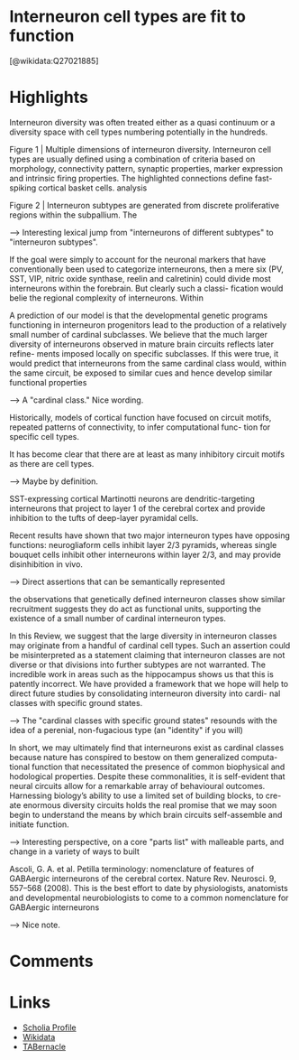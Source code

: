 
Interneuron cell types are fit to function
==========================================
  
  [@wikidata:Q27021885]  

# Highlights
Interneuron diversity was often treated either as a quasi continuum or a diversity space with cell types numbering potentially in the hundreds.

Figure 1 | Multiple dimensions of interneuron diversity. Interneuron cell types are usually defined using a combination of criteria based on morphology, connectivity pattern, synaptic properties, marker expression and intrinsic firing properties. The highlighted connections define fast-spiking cortical basket cells.
analysis

Figure 2 | Interneuron subtypes are generated from discrete proliferative regions within the subpallium. The

--> Interesting lexical jump from "interneurons of different subtypes" to "interneuron subtypes".

If the goal were simply to account for the neuronal markers that have conventionally been used to categorize interneurons, then a mere six (PV, SST, VIP, nitric oxide synthase, reelin and calretinin) could divide most interneurons within the forebrain. But clearly such a classi- fication would belie the regional complexity of interneurons. Within

A prediction of our model is that the developmental genetic programs functioning in interneuron progenitors lead to the production of a relatively small number of cardinal subclasses. We believe that the much larger diversity of interneurons observed in mature brain circuits reflects later refine- ments imposed locally on specific subclasses. If this were true, it would predict that interneurons from the same cardinal class would, within the same circuit, be exposed to similar cues and hence develop similar functional properties

--> A "cardinal class." Nice wording.

Historically, models of cortical function have focused on circuit
motifs, repeated patterns of connectivity, to infer computational func- tion for specific cell types.

It has become clear that there are at least as many inhibitory circuit motifs as there are cell types.

--> Maybe by definition.

SST-expressing cortical Martinotti neurons are dendritic-targeting interneurons that project to layer 1 of the cerebral cortex and provide inhibition to the tufts of deep-layer pyramidal cells.

Recent results have shown that two major
interneuron types have opposing functions: neurogliaform cells inhibit layer 2/3 pyramids, whereas single bouquet cells inhibit other interneurons within layer 2/3, and may provide disinhibition in vivo.

--> Direct assertions that can be semantically represented

the observations that genetically defined interneuron classes show similar recruitment suggests they do act as functional units, supporting the existence of a small number of cardinal interneuron types.

In this Review, we suggest that the large diversity in interneuron classes may originate from a handful of cardinal cell types. Such an assertion could be misinterpreted as a statement claiming that interneuron classes are not diverse or that divisions into further subtypes are not warranted. The incredible work in areas such as the hippocampus shows us that this is patently incorrect. We have provided a framework that we hope will help to direct future studies by consolidating interneuron diversity into cardi- nal classes with specific ground states.

--> The "cardinal classes with specific ground states" resounds with the idea of a perenial, non-fugacious type (an "identity" if you will)

In short, we may ultimately find that interneurons exist as cardinal classes because nature has conspired to bestow on them generalized computa- tional function that necessitated the presence of common biophysical and hodological properties. Despite these commonalities, it is self-evident that neural circuits allow for a remarkable array of behavioural outcomes. Harnessing biology’s ability to use a limited set of building blocks, to cre- ate enormous diversity circuits holds the real promise that we may soon begin to understand the means by which brain circuits self-assemble and initiate function. 

--> Interesting perspective, on a core "parts list" with malleable parts, and change in a variety of ways to built

Ascoli, G. A. et al. Petilla terminology: nomenclature of features of GABAergic interneurons of the cerebral cortex. Nature Rev. Neurosci. 9, 557–568 (2008). This is the best effort to date by physiologists, anatomists and developmental neurobiologists to come to a common nomenclature for GABAergic interneurons

--> Nice note. 
# Comments

# Links
  
 * [Scholia Profile](https://scholia.toolforge.org/work/Q27021885)  
 * [Wikidata](https://www.wikidata.org/wiki/Q27021885)  
 * [TABernacle](https://tabernacle.toolforge.org/?#/tab/manual/Q27021885/P921%3BP4510)  
